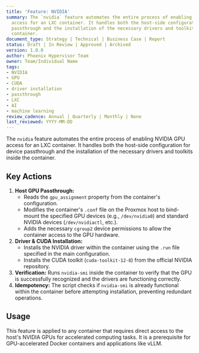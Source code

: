 ```yaml
---
title: 'Feature: NVIDIA'
summary: The `nvidia` feature automates the entire process of enabling NVIDIA GPU
  access for an LXC container. It handles both the host-side configuration for device
  passthrough and the installation of the necessary drivers and toolkits inside the
  container.
document_type: Strategy | Technical | Business Case | Report
status: Draft | In Review | Approved | Archived
version: 1.0.0
author: Phoenix Hypervisor Team
owner: Team/Individual Name
tags:
- NVIDIA
- GPU
- CUDA
- driver installation
- passthrough
- LXC
- AI
- machine learning
review_cadence: Annual | Quarterly | Monthly | None
last_reviewed: YYYY-MM-DD
---
```

The `nvidia` feature automates the entire process of enabling NVIDIA GPU access for an LXC container. It handles both the host-side configuration for device passthrough and the installation of the necessary drivers and toolkits inside the container.

## Key Actions

1.  **Host GPU Passthrough:**
    *   Reads the `gpu_assignment` property from the container's configuration.
    *   Modifies the container's `.conf` file on the Proxmox host to bind-mount the specified GPU devices (e.g., `/dev/nvidia0`) and standard NVIDIA devices (`/dev/nvidiactl`, etc.).
    *   Adds the necessary `cgroup2` device permissions to allow the container access to the GPU hardware.
2.  **Driver & CUDA Installation:**
    *   Installs the NVIDIA driver within the container using the `.run` file specified in the main configuration.
    *   Installs the CUDA toolkit (`cuda-toolkit-12-8`) from the official NVIDIA repository.
3.  **Verification:** Runs `nvidia-smi` inside the container to verify that the GPU is successfully recognized and the drivers are functioning correctly.
4.  **Idempotency:** The script checks if `nvidia-smi` is already functional within the container before attempting installation, preventing redundant operations.

## Usage

This feature is applied to any container that requires direct access to the host's NVIDIA GPUs for accelerated computing tasks. It is a prerequisite for GPU-accelerated Docker containers and applications like vLLM.

